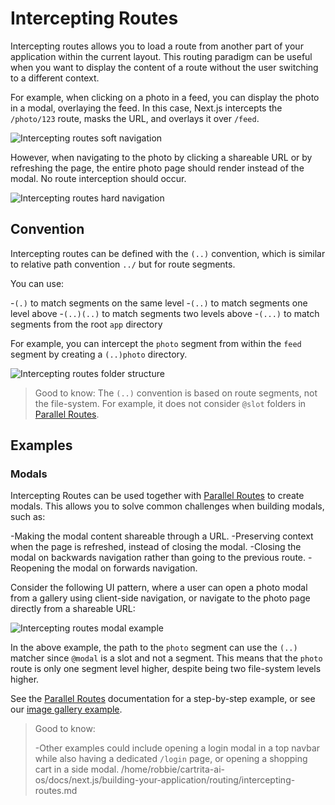 # Intercepting Routes

Intercepting routes allows you to load a route from another part of your
application within the current layout. This routing paradigm can be useful when you
want to display the content of a route without the user switching to a different
context.

For example, when clicking on a photo in a feed, you can display the photo in a
modal, overlaying the feed. In this case, Next.js intercepts the `/photo/123` route, masks the URL, and overlays it over `/feed`.

![Intercepting routes soft navigation](https://nextjs.org/_next/image?url=https%3A%2F%2Fh8DxKfmAPhn8O0p3.public.blob.vercel-storage.com%2Fdocs%2Fdark%2Fintercepting-routes-soft-navigate.png&w=1920&q=75)

However, when navigating to the photo by clicking a shareable URL or by
refreshing the page, the entire photo page should render instead of the modal. No route
interception should occur.

![Intercepting routes hard navigation](https://nextjs.org/_next/image?url=https%3A%2F%2Fh8DxKfmAPhn8O0p3.public.blob.vercel-storage.com%2Fdocs%2Fdark%2Fintercepting-routes-hard-navigate.png&w=1920&q=75)

## Convention

Intercepting routes can be defined with the `(..)` convention, which is similar to relative path convention `../` but for route segments.

You can use:

-`(.)` to match segments on the same level
-`(..)` to match segments one level above
-`(..)(..)` to match segments two levels above
-`(...)` to match segments from the root `app` directory

For example, you can intercept the `photo` segment from within the `feed` segment by creating a `(..)photo` directory.

![Intercepting routes folder structure](https://nextjs.org/_next/image?url=https%3A%2F%2Fh8DxKfmAPhn8O0p3.public.blob.vercel-storage.com%2Fdocs%2Fdark%2Fintercepted-routes-files.png&w=1920&q=75)

> Good to know: The `(..)` convention is based on route segments, not the file-system. For example, it does not consider `@slot` folders in [Parallel Routes](https://nextjs.org/docs/app/api-reference/file-conventions/parallel-routes).

## Examples

### Modals

Intercepting Routes can be used together with [Parallel Routes](https://nextjs.org/docs/app/api-reference/file-conventions/parallel-routes) to create modals. This allows you to solve common challenges when building
modals, such as:

-Making the modal content shareable through a URL.
-Preserving context when the page is refreshed, instead of closing the modal.
-Closing the modal on backwards navigation rather than going to the previous route.
-Reopening the modal on forwards navigation.

Consider the following UI pattern, where a user can open a photo modal from a
gallery using client-side navigation, or navigate to the photo page directly from
a shareable URL:

![Intercepting routes modal example](https://nextjs.org/_next/image?url=https%3A%2F%2Fh8DxKfmAPhn8O0p3.public.blob.vercel-storage.com%2Fdocs%2Fdark%2Fintercepted-routes-modal-example.png&w=1920&q=75)

In the above example, the path to the `photo` segment can use the `(..)` matcher since `@modal` is a slot and not a segment. This means that the `photo` route is only one segment level higher, despite being two file-system levels
higher.

See the [Parallel Routes](https://nextjs.org/docs/app/api-reference/file-conventions/parallel-routes#modals) documentation for a step-by-step example, or see our [image gallery example](https://github.com/vercel-labs/nextgram).

> Good to know:
>
>-Other examples could include opening a login modal in a top navbar while also
>having a dedicated `/login` page, or opening a shopping cart in a side modal.</content>
<parameter name="filePath">/home/robbie/cartrita-ai-os/docs/next.js/building-your-application/routing/intercepting-routes.md
